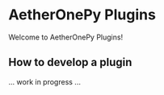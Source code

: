 # AetherOnePy Plugins
Welcome to AetherOnePy Plugins!

## How to develop a plugin
... work in progress ...